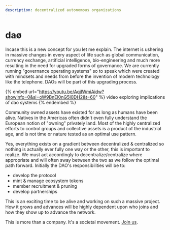 ```yaml
---
description: decentralized autonomous organizations
---
```


# daø

Incase this is a new concept for you let me explain.  The internet is ushering in massive changes in every aspect of life such as global communication, currency exchange, artificial intelligence, bio-engineering and much more resulting in the need for upgraded forms of governance.  We are currently running "governance operating systems" so to speak which were created with mindsets and needs from before the invention of modern technology like the telephone.  DAOs will be part of this upgrading process.

{% embed url="https://youtu.be/AqjIWmiAidw?showinfo=0&si=oW9BnEl0nG5I0DH2&t=60" %}
video exploring implications of dao systems
{% endembed %}

Community owned assets have existed for as long as humans have been alive.  Natives in the Americas often didn't even fully understand the European notion of "owning" privately land.  Most of the highly centralized efforts to control groups and collective assets is a product of the industrial age, and is not time or nature tested as an optimal use pattern. &#x20;

Yes, everything exists on a gradient between decentralized & centralized so nothing is actually ever fully one way or the other, this is important to realize. We must act accordingly to decentralize/centralize where appropriate and will often sway between the two as we follow the optimal path forward. Initially the DAO's responsibilities will be to:

* develop the protocol
* mint & manage ecosystem tokens
* member recruitment & pruning
* develop partnerships

This is an exciting time to be alive and working on such a massive project.  How it grows and advances will be highly dependent upon who joins and how they show up to advance the network.&#x20;

This is more than a company. It's a societal movement. [Join us](join.md).&#x20;
